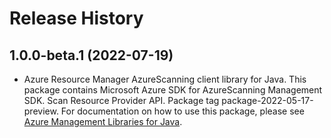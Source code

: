 # Release History

## 1.0.0-beta.1 (2022-07-19)

- Azure Resource Manager AzureScanning client library for Java. This package contains Microsoft Azure SDK for AzureScanning Management SDK. Scan Resource Provider API. Package tag package-2022-05-17-preview. For documentation on how to use this package, please see [Azure Management Libraries for Java](https://aka.ms/azsdk/java/mgmt).
